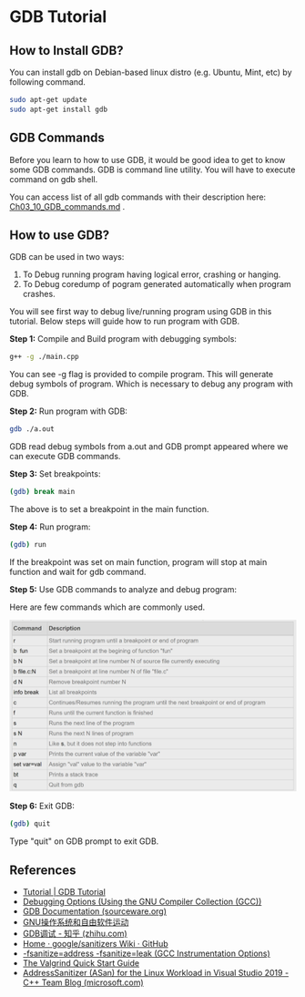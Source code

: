 # GDB Tutorial

## How to Install GDB?

You can install gdb on Debian-based linux distro (e.g. Ubuntu, Mint, etc) by following command.

```bash
sudo apt-get update
sudo apt-get install gdb
```

## GDB Commands

Before you learn to how to use GDB, it would be good idea to get to know some GDB commands. GDB is command line utility. You will have to execute command on gdb shell. 

You can access list of all gdb commands with their description here: [Ch03_10_GDB_commands.md](./Ch03_10_GDB_commands.md) .

## How to use GDB?

GDB can be used in two ways:

1. To Debug running program having logical error, crashing or hanging.
2. To Debug coredump of pogram generated automatically when program crashes.

You will see first way to debug live/running program using GDB in this tutorial. Below steps will guide how to run program with GDB.

**Step 1:** Compile and Build program with debugging symbols:

```bash
g++ -g ./main.cpp
```

You can see -g flag is provided to compile program. This will generate  debug symbols of program. Which is necessary to debug any program with  GDB. 

**Step 2:** Run program with GDB:

```bash
gdb ./a.out
```

GDB read debug symbols from a.out and GDB prompt appeared where we can execute GDB commands.

**Step 3:** Set breakpoints:

```bash
(gdb) break main
```

The above is to set a breakpoint in the main function.

**Step 4:** Run program:

```bash
(gdb) run
```

If the breakpoint was set on main function, program will stop at main function and wait for gdb command.

**Step 5:** Use GDB commands to analyze and debug program:

Here are few commands which are commonly used. 

![Ch03_10_GDB_commands_simple.jpeg](../../Images/Ch03_MachineLevelRepresentationOfProgram/Ch03_10_GDB_commands_simple.jpeg)

**Step 6:** Exit GDB:

```bash
(gdb) quit
```

Type "quit" on GDB prompt to exit GDB.



## References

- [Tutorial | GDB Tutorial](http://www.gdbtutorial.com/tutorial)
- [Debugging Options (Using the GNU Compiler Collection (GCC))](https://gcc.gnu.org/onlinedocs/gcc/Debugging-Options.html#Debugging-Options)
- [GDB Documentation (sourceware.org)](https://www.sourceware.org/gdb/documentation/)
- [GNU操作系统和自由软件运动](https://www.gnu.org/)
- [GDB调试 - 知乎 (zhihu.com)](https://zhuanlan.zhihu.com/p/272083977)
- [Home · google/sanitizers Wiki · GitHub](https://github.com/google/sanitizers/wiki)
- [-fsanitize=address   -fsanitize=leak   (GCC Instrumentation Options)](https://gcc.gnu.org/onlinedocs/gcc/Instrumentation-Options.html)
- [The Valgrind Quick Start Guide](https://valgrind.org/docs/manual/quick-start.html)
- [AddressSanitizer (ASan) for the Linux Workload in Visual Studio 2019 - C++ Team Blog (microsoft.com)](https://devblogs.microsoft.com/cppblog/addresssanitizer-asan-for-the-linux-workload-in-visual-studio-2019/)

